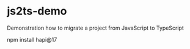 # js2ts-demo
Demonstration how to migrate a project from JavaScript to TypeScript



npm install hapi@17
